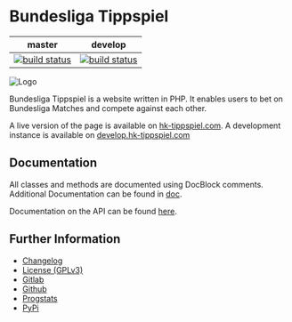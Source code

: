 # Bundesliga Tippspiel

|master|develop|
|:----:|:-----:|
|[![build status](https://gitlab.namibsun.net/namibsun/python/bundesliga-tippspiel/badges/master/build.svg)](https://gitlab.namibsun.net/namibsun/python/bundesliga-tippspiel/commits/master)|[![build status](https://gitlab.namibsun.net/namibsun/python/bundesliga-tippspiel/badges/develop/build.svg)](https://gitlab.namibsun.net/namibsun/python/bundesliga-tippspiel/commits/develop)|

![Logo](resources/logo/logo-readme.png)

Bundesliga Tippspiel is a website written in PHP. It enables users to bet on
Bundesliga Matches and compete against each other.

A live version of the page is available on
[hk-tippspiel.com](https://hk-tippspiel.com). A development instance is available
on [develop.hk-tippspiel.com](https://develop.hk-tippspiel.com)

## Documentation

All classes and methods are documented using DocBlock comments. Additional
Documentation can be found in [doc](doc/).

Documentation on the API can be found [here](doc/APISpec.md).

## Further Information

* [Changelog](CHANGELOG)
* [License (GPLv3)](LICENSE)
* [Gitlab](https://gitlab.namibsun.net/namibsun/python/bundesliga-tippspiel)
* [Github](https://github.com/namboy94/bundesliga-tippspiel)
* [Progstats](https://progstats.namibsun.net/projects/bundesliga-tippspiel)
* [PyPi](https://pypi.org/project/bundesliga-tippspiel)
